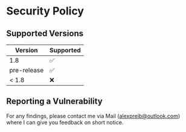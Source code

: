 # Security Policy

## Supported Versions

| Version     | Supported          |
|-------------| ------------------ |
| 1.8         | :white_check_mark: |
| pre-release | :white_check_mark: |
| < 1.8       | :x:                |

## Reporting a Vulnerability

For any findings, please contact me via Mail (alexpreib@outlook.com) where I can give you feedback on short notice.
